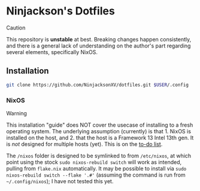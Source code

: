# Ninjackson's Dotfiles

> [!CAUTION]
> This repository is **unstable** at best. Breaking changes happen consistently, and there is a general lack of understanding on the author's part regarding several elements, specifically NixOS. 

## Installation
```bash
git clone https://github.com/NinjacksonXV/dotfiles.git $USER/.config
```
### NixOS
> [!WARNING]
> This installation "guide" does NOT cover the usecase of installing to a fresh operating system. The underlying assumption (currently) is that 1. NixOS is installed on the host, and 2. that the host is a Framework 13 Intel 13th gen. It is *not* designed for multiple hosts (yet). This is on the [to-do list](./nixos/README.md#to-do).

The `/nixos` folder is designed to be symlinked to from `/etc/nixos`, at which point using the stock `sudo nixos-rebuild switch` will work as intended, pulling from `flake.nix` automatically. It may be possible to install via `sudo nixos-rebuild switch --flake '.#'` (assuming the command is run from `~/.config/nixos`); I have not tested this yet. 

